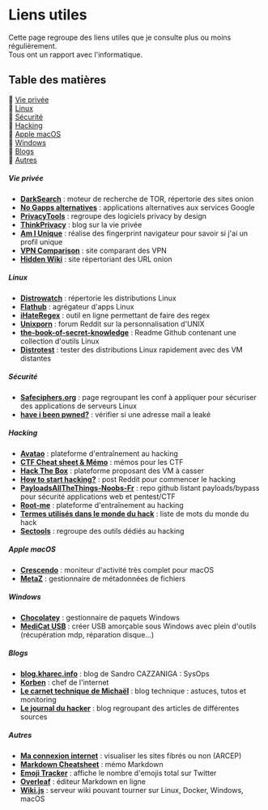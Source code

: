 # Liens utiles

Cette page regroupe des liens utiles que je consulte plus ou moins régulièrement.  
Tous ont un rapport avec l'informatique.

## Table des matières

:small_orange_diamond: [Vie privée](#section-vie-privee)  
:small_orange_diamond: [Linux](#section-linux)  
:small_orange_diamond: [Sécurité](#section-securite)  
:small_orange_diamond: [Hacking](#section-hacking)  
:small_orange_diamond: [Apple macOS](#section-apple-macos)  
:small_orange_diamond: [Windows](#section-windows)  
:small_orange_diamond: [Blogs](#section-blogs)  
:small_orange_diamond: [Autres](#section-autres)  

<div id='section-vie-privee'/>

##### Vie privée

* **[DarkSearch](https://darksearch.io)** : moteur de recherche de TOR, répertorie des sites onion
* **[No Gapps alternatives](https://shadow53.com/android/no-gapps/alternatives)** : applications alternatives aux services Google
* **[PrivacyTools](https://www.privacytools.io)** : regroupe des logiciels privacy by design
* **[ThinkPrivacy](https://www.thinkprivacy.ch)** : blog sur la vie privée
* **[Am I Unique](https://amiunique.org)** : réalise des fingerprint navigateur pour savoir si j'ai un profil unique
* **[VPN Comparison](https://thatoneprivacysite.net)** : site comparant des VPN
* **[Hidden Wiki](https://thehiddenwiki.org)** : site répertoriant des URL onion

<div id='section-linux'/>

##### Linux

* **[Distrowatch](https://distrowatch.com)** : répertorie les distributions Linux
* **[Flathub](https://flathub.org/home)** : agrégateur d'apps Linux
* **[iHateRegex](https://ihateregex.io)** : outil en ligne permettant de faire des regex
* **[Unixporn](https://www.reddit.com/r/unixporn)** : forum Reddit sur la personnalisation d'UNIX
* **[the-book-of-secret-knowledge](https://github.com/trimstray/the-book-of-secret-knowledge)** : Readme Github contenant une collection d'outils Linux
* **[Distrotest](https://distrotest.net)** : tester des distributions Linux rapidement avec des VM distantes

<div id='section-securite'/>

##### Sécurité

* **[Safeciphers.org](https://safeciphers.org)** : page regroupant les conf à appliquer pour sécuriser des applications de serveurs Linux
* **[have i been pwned?](https://haveibeenpwned.com)** : vérifier si une adresse mail a leaké

<div id='section-hacking'/>

##### Hacking

* **[Avatao](https://avatao.com)** : plateforme d'entraînement au hacking
* **[CTF Cheat sheet & Mémo](https://lestutosdeprocessus.fr/ctf-cheat-sheet)** : mémos pour les CTF
* **[Hack The Box](https://www.hackthebox.eu)** : plateforme proposant des VM à casser
* **[How to start hacking?](https://www.reddit.com/r/hacking/comments/a3oicn/how_to_start_hacking_the_ultimate_two_path_guide)** : post Reddit pour commencer le hacking
* **[PayloadsAllTheThings-Noobs-Fr](https://github.com/TeePee/PayloadsAllTheThings-Noobs-Fr)** : repo github listant payloads/bypass pour sécurité applications web et pentest/CTF
* **[Root-me](https://www.root-me.org)** : plateforme d'entraînement au hacking
* **[Termes utilisés dans le monde du hack](https://www.crazyws.fr/culture/termes-utilises-dans-le-monde-du-hack-et-de-la-securite-Q55PK.html)** : liste de mots du monde du hack
* **[Sectools](https://sectools.org)** : regroupe des outils dédiés au hacking

<div id='section-apple-macos'/>

##### Apple macOS

* **[Crescendo](https://segphault.io/posts/2020/03/crescendo)** : moniteur d'activité très complet pour macOS
* **[MetaZ](https://metaz.io)** : gestionnaire de métadonnées de fichiers

<div id='section-windows'/>

##### Windows

* **[Chocolatey](https://chocolatey.org)** : gestionnaire de paquets Windows
* **[MediCat USB](https://gbatemp.net/threads/medicat-dvd-a-multiboot-linux-dvd.361577)** : créer USB amorçable sous Windows avec plein d'outils (récupération mdp, réparation disque...)

<div id='section-blogs'/>

##### Blogs

* **[blog.kharec.info](https://blog.kharec.info)** : blog de Sandro CAZZANIGA : SysOps
* **[Korben](https://korben.info)** : chef de l'internet
* **[Le carnet technique de Michaël](https://michael.parienti.net)** : blog technique : astuces, tutos et monitoring
* **[Le journal du hacker](https://www.journalduhacker.net)** : blog regroupant des articles de différentes sources

<div id='section-autres'/>

##### Autres

* **[Ma connexion internet](https://maconnexioninternet.arcep.fr)** : visualiser les sites fibrés ou non (ARCEP)
* **[Markdown Cheatsheet](https://github.com/adam-p/markdown-here/wiki/Markdown-Cheatsheet)** : mémo Markdown
* **[Emoji Tracker](http://www.emojitracker.com/)** : affiche le nombre d'emojis total sur Twitter
* **[Overleaf](https://www.overleaf.com)** : éditeur Markdown en ligne
* **[Wiki.js](https://wiki.js.org)** : serveur wiki pouvant tourner sur Linux, Docker, Windows, macOS
